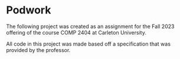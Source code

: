 # Podwork
The following project was created as an assignment for the Fall 2023 offering of the course COMP 2404 at Carleton University. 

All code in this project was made based off a specification that was provided by the professor. 
